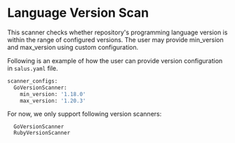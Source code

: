 # Language Version Scan

This scanner checks whether repository's programming language version is within the range of configured versions. The user may provide min_version and max_version using custom configuration. 

Following is an example of how the user can provide version configuration in `salus.yaml` file.

```sh
scanner_configs:
  GoVersionScanner:
    min_version: '1.18.0'
    max_version: '1.20.3'
```

For now, we only support following version scanners:

```
  GoVersionScanner
  RubyVersionScanner
```